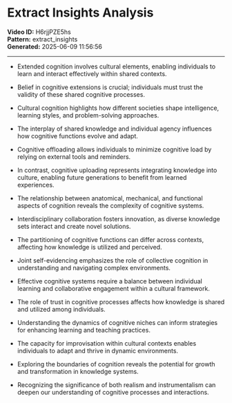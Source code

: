 # Extract Insights Analysis

**Video ID:** H6rjjPZE5hs  
**Pattern:** extract_insights  
**Generated:** 2025-06-09 11:56:56  

---

- Extended cognition involves cultural elements, enabling individuals to learn and interact effectively within shared contexts.

- Belief in cognitive extensions is crucial; individuals must trust the validity of these shared cognitive processes.

- Cultural cognition highlights how different societies shape intelligence, learning styles, and problem-solving approaches.

- The interplay of shared knowledge and individual agency influences how cognitive functions evolve and adapt.

- Cognitive offloading allows individuals to minimize cognitive load by relying on external tools and reminders.

- In contrast, cognitive uploading represents integrating knowledge into culture, enabling future generations to benefit from learned experiences.

- The relationship between anatomical, mechanical, and functional aspects of cognition reveals the complexity of cognitive systems.

- Interdisciplinary collaboration fosters innovation, as diverse knowledge sets interact and create novel solutions.

- The partitioning of cognitive functions can differ across contexts, affecting how knowledge is utilized and perceived.

- Joint self-evidencing emphasizes the role of collective cognition in understanding and navigating complex environments.

- Effective cognitive systems require a balance between individual learning and collaborative engagement within a cultural framework.

- The role of trust in cognitive processes affects how knowledge is shared and utilized among individuals.

- Understanding the dynamics of cognitive niches can inform strategies for enhancing learning and teaching practices.

- The capacity for improvisation within cultural contexts enables individuals to adapt and thrive in dynamic environments.

- Exploring the boundaries of cognition reveals the potential for growth and transformation in knowledge systems.

- Recognizing the significance of both realism and instrumentalism can deepen our understanding of cognitive processes and interactions.